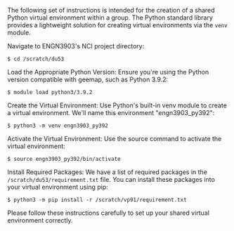 The following set of instructions is intended for the creation of a shared Python virtual environment within a group.
The Python standard library provides a lightweight solution for creating virtual environments via the `venv` module.

Navigate to ENGN3903's NCI project directory:

    $ cd /scratch/du53

Load the Appropriate Python Version: Ensure you're using the Python version compatible with geemap, such as Python 3.9.2:

    $ module load python3/3.9.2

Create the Virtual Environment: Use Python's built-in venv module to create a virtual environment. We'll name this environment "engn3903_py392":

    $ python3 -m venv engn3903_py392

Activate the Virtual Environment: Use the source command to activate the virtual environment:

    $ source engn3903_py392/bin/activate

Install Required Packages:
We have a list of required packages in the `/scratch/du53/requirement.txt` file. You can install these packages into your virtual environment using pip:

    $ python3 -m pip install -r /scratch/vp91/requirement.txt

Please follow these instructions carefully to set up your shared virtual environment correctly.
